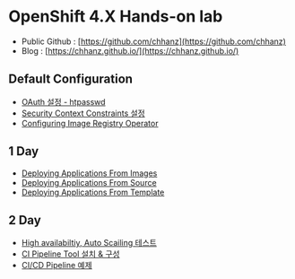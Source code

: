 # OpenShift 4.X Hands-on lab
+ Public Github : [https://github.com/chhanz](https://github.com/chhanz)   
+ Blog : [https://chhanz.github.io/](https://chhanz.github.io/)   

## Default Configuration
+ [OAuth 설정 - htpasswd](/Doc/default/htpasswd.md)   
+ [Security Context Constraints 설정](/Doc/default/add_scc_anyuid.md)   
+ [Configuring Image Registry Operator](https://docs.openshift.com/container-platform/4.4/registry/configuring-registry-operator.html)   
## 1 Day
+ [Deploying Applications From Images](/Doc/1day/deploy-image.md)   
+ [Deploying Applications From Source](/Doc/1day/deploy-source.md)   
+ [Deploying Applications From Template](/Doc/1day/deploy-template.md)   
## 2 Day
+ [High availabiltiy, Auto Scailing 테스트](/Doc/2day/orchestration.md)   
+ [CI Pipeline Tool 설치 & 구성](/Doc/2day/ci-pipeline.md)   
+ [CI/CD Pipeline 예제](/Doc/2day/example-cicd.md)   